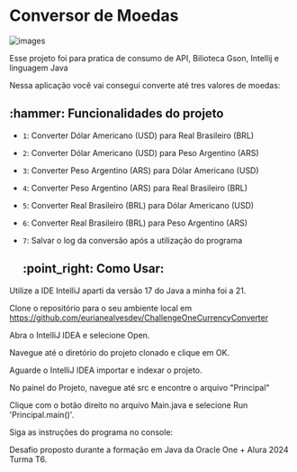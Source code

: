 # Conversor de Moedas



![images](https://github.com/eurianealvesdev/ChallengeOneCurrencyConverter/assets/152414508/ca5fe991-f466-4b3d-8ebd-df3c8eb080b5)

Esse projeto foi para pratica de consumo de API, Bilioteca Gson, Intellij e linguagem Java 

Nessa aplicação você vai consegui converte até tres valores de moedas:

<h2> :hammer: Funcionalidades do projeto</h2>

  - `1`: Converter Dólar Americano (USD)  para Real Brasileiro (BRL)
- `2`: Converter Dólar Americano (USD) para Peso Argentino (ARS)
- `3`: Converter Peso Argentino (ARS) para Dólar Americano (USD)
- `4`: Converter Peso Argentino (ARS) para Real Brasileiro (BRL)
- `5`: Converter Real Brasileiro (BRL) para Dólar Americano (USD)
- `6`: Converter Real Brasileiro (BRL) para Peso Argentino (ARS)
- `7`: Salvar o log da conversão após a utilização do programa


  <h2> :point_right: Como Usar: </h2>

<p> Utilize a IDE IntelliJ aparti da  versão 17 do Java a minha foi a 21.

Clone o repositório para o seu ambiente local em https://github.com/eurianealvesdev/ChallengeOneCurrencyConverter

 Abra o IntelliJ IDEA e selecione Open.
 
 Navegue até o diretório do projeto clonado e clique em OK.
 
 Aguarde o IntelliJ IDEA importar e indexar o projeto.
 
 No painel do Projeto, navegue até src e encontre o arquivo "Principal"
 
Clique com o botão direito no arquivo Main.java e selecione Run 'Principal.main()'.

Siga as instruções do programa no console:

Desafio proposto durante a formação em Java da Oracle One + Alura 2024 Turma T6.

